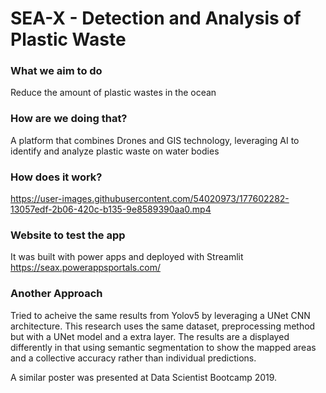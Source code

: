 # SEA-X - Detection and Analysis of Plastic Waste




### What we aim to do

Reduce the amount of plastic wastes in the ocean

### How are we doing that?

A platform that combines Drones and GIS technology, leveraging AI to identify and analyze plastic waste on water bodies

### How does it work?

https://user-images.githubusercontent.com/54020973/177602282-13057edf-2b06-420c-b135-9e8589390aa0.mp4


### Website to test the app

It was built with power apps and deployed with Streamlit
https://seax.powerappsportals.com/

### Another Approach

Tried to acheive the same results from Yolov5 by leveraging a UNet CNN architecture. This research uses the same dataset, preprocessing method but with a UNet model and a extra layer. The results are a displayed differently in that using semantic segmentation to show the mapped areas and a collective accuracy rather than individual predictions.

A similar poster was presented at Data Scientist Bootcamp 2019.

